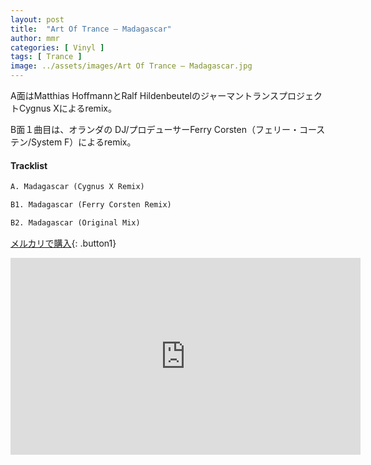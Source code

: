 ```yaml
---
layout: post
title:  "Art Of Trance – Madagascar"
author: mmr
categories: [ Vinyl ]
tags: [ Trance ]
image: ../assets/images/Art Of Trance – Madagascar.jpg
---
```


A面はMatthias HoffmannとRalf HildenbeutelのジャーマントランスプロジェクトCygnus Xによるremix。

B面１曲目は、オランダの DJ/プロデューサーFerry Corsten（フェリー・コーステン/System F）によるremix。

#### Tracklist
```md
A. Madagascar (Cygnus X Remix)

B1. Madagascar (Ferry Corsten Remix)

B2. Madagascar (Original Mix)
```

[メルカリで購入](https://jp.mercari.com/item/m64443542697?afid=6142608987){: .button1}

<iframe width="560" height="315" src="https://www.youtube.com/embed/VUwn7cmG6Ng?si=nsSgGQ8kMW1DwtF5" title="YouTube video player" frameborder="0" allow="accelerometer; autoplay; clipboard-write; encrypted-media; gyroscope; picture-in-picture; web-share" referrerpolicy="strict-origin-when-cross-origin" allowfullscreen></iframe>